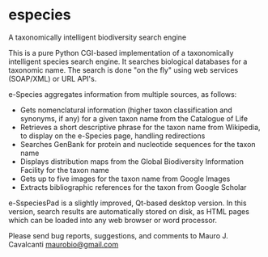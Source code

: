 especies
========

A taxonomically intelligent biodiversity search engine

This is a pure Python CGI-based implementation of a taxonomically intelligent species search engine. It searches biological databases for a taxonomic name. The search is done "on the fly" using web services (SOAP/XML) or URL API's.

e-Species aggregates information from multiple sources, as follows:

 - Gets nomenclatural information (higher taxon classification and
   synonyms, if any) for a given taxon name from the Catalogue of Life
 - Retrieves a short descriptive phrase for the taxon name from Wikipedia,
   to display on the e-Species page, handling redirections
 - Searches GenBank for protein and nucleotide sequences for the taxon
   name
 - Displays distribution maps from the Global Biodiversity Information 
   Facility for the taxon name
 - Gets up to five images for the taxon name from Google Images 
 - Extracts bibliographic references for the taxon from Google Scholar

e-SspeciesPad is a slightly improved, Qt-based desktop version. In this version, search results are automatically stored on disk, as HTML pages which can be loaded into any web browser or word processor.

Please send bug reports, suggestions, and comments to Mauro J. Cavalcanti
<maurobio@gmail.com>
